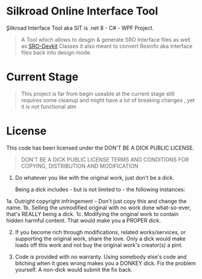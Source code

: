 
# Silkroad Online Interface Tool

ٍSilkroad Interface Tool aka SIT is .net 8 - C# - WPF Project.
> A Tool which allows to desgin & generate SRO Interface files as well as [SRO-Devkit](https://gitlab.com/florian0/sro_devkit) Classes
it also meant to convert Resinfo aka interface files back into design mode.

# Current Stage
>This project is far from begin useable at the current stage still requires some cleanup and might have a lot of breaking changes , yet it is not functional atm

# License
This code has been licensed under the DON'T BE A DICK PUBLIC LICENSE.
> DON'T BE A DICK PUBLIC LICENSE
> TERMS AND CONDITIONS FOR COPYING, DISTRIBUTION AND MODIFICATION

1. Do whatever you like with the original work, just don't be a dick.

   Being a dick includes - but is not limited to - the following instances:

1a. Outright copyright infringement - Don't just copy this and change the name.
1b. Selling the unmodified original with no work done what-so-ever, that's REALLY being a dick.
1c. Modifying the original work to contain hidden harmful content. That would make you a PROPER dick.

2. If you become rich through modifications, related works/services, or supporting the original work,
   share the love. Only a dick would make loads off this work and not buy the original work's
   creator(s) a pint.

3. Code is provided with no warranty. Using somebody else's code and bitching when it goes wrong makes
   you a DONKEY dick. Fix the problem yourself. A non-dick would submit the fix back.
